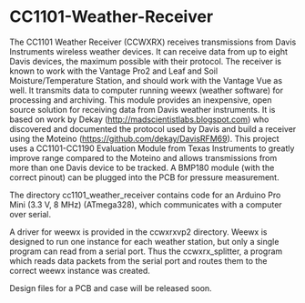 # CC1101-Weather-Receiver
The CC1101 Weather Receiver (CCWXRX) receives transmissions from Davis Instruments wireless weather devices.  It can receive data from up to eight Davis devices, the maximum possible with their protocol.  The receiver is known to work with the Vantage Pro2 and Leaf and Soil Moisture/Temperature Station, and should work with the Vantage Vue as well.  It transmits data to computer running weewx (weather software) for processing and archiving.  This module provides an inexpensive, open source solution for receiving data from Davis weather instruments.  It is based on work by Dekay (http://madscientistlabs.blogspot.com) who discovered and documented the protocol used by Davis and build a receiver using the Moteino (https://github.com/dekay/DavisRFM69).  This project uses a CC1101-CC1190 Evaluation Module from Texas Instruments to greatly improve range compared to the Moteino and allows transmissions from more than one Davis device to be tracked.  A BMP180 module (with the correct pinout) can be plugged into the PCB for pressure measurement.

The directory cc1101\_weather\_receiver contains code for an Arduino Pro Mini (3.3 V, 8 MHz) (ATmega328), which communicates with a computer over serial.

A driver for weewx is provided in the ccwxrxvp2 directory.  Weewx is designed to run one instance for each weather station, but only a single program can read from a serial port.  Thus the ccwxrx_splitter, a program which reads data packets from the serial port and routes them to the correct weewx instance was created.

Design files for a PCB and case will be released soon.
